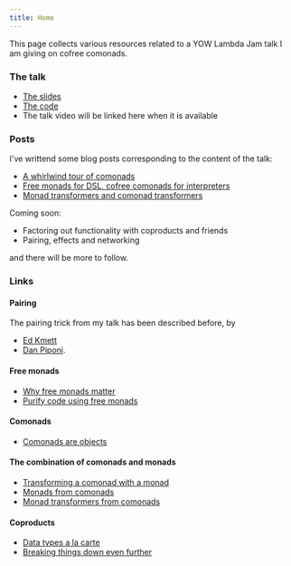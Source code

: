 ```yaml
---
title: Home
---
```


This page collects various resources related to a YOW Lambda Jam talk I am giving on cofree comonads.

### The talk

- [The slides](https://github.com/dalaing/cofun/blob/master/slides/slides.pdf)
- [The code](https://github.com/dalaing/cofun/tree/master/code)
- The talk video will be linked here when it is available

### Posts

I've writtend some blog posts corresponding to the content of the talk:

- [A whirlwind tour of comonads](/posts/comonads.html)
- [Free monads for DSL, cofree comonads for interpreters](/posts/free_and_cofree.html)
- [Monad transformers and comonad transformers](/posts/monad_transformers_and_comonad_transformers.html)

<!--
- [Factoring out functionality with coproducts and friends](/posts/coproducts_for_free_and_products_for_cofree.html) -->

Coming soon:

- Factoring out functionality with coproducts and friends
- Pairing, effects and networking

and there will be more to follow.

### Links

#### Pairing

The pairing trick from my talk has been described before, by

- [Ed Kmett](http://comonad.com/reader/2008/the-cofree-comonad-and-the-expression-problem/)
- [Dan Piponi](http://blog.sigfpe.com/2014/05/cofree-meets-free.html).

#### Free monads

- [Why free monads matter](http://www.haskellforall.com/2012/06/you-could-have-invented-free-monads.html)
- [Purify code using free monads](http://www.haskellforall.com/2012/07/purify-code-using-free-monads.html)

#### Comonads

- [Comonads are objects](http://www.haskellforall.com/2013/02/you-could-have-invented-comonads.html)

#### The combination of comonads and monads

- [Transforming a comonad with a monad](http://blog.sigfpe.com/2008/03/transforming-comonad-with-monad.html)
- [Monads from comonads](http://comonad.com/reader/2011/monads-from-comonads/)
- [Monad transformers from comonads](http://comonad.com/reader/2011/monad-transformers-from-comonads/)

#### Coproducts

- [Data types a la carte](http://citeseerx.ist.psu.edu/viewdoc/summary?doi=10.1.1.101.4131)
- [Breaking things down even further](http://stackoverflow.com/a/21395817)
